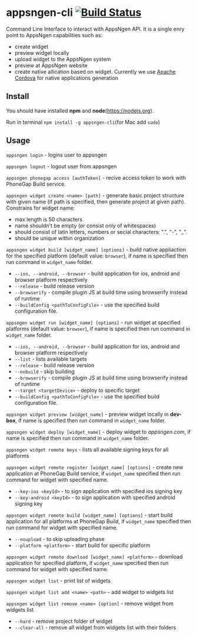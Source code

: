 # appsngen-cli [![Build Status](https://travis-ci.org/appsngen/appsngen-cli.svg?branch=master)](https://travis-ci.org/appsngen/appsngen-cli)
Command Line Interface to interact with AppsNgen API. It is a single enry point to AppsNgen capabilities such as:
* create widget
* preview widget locally
* upload widget to the AppsNgen system
* preview at AppsNgen website
* create native allication based on widget. Currently we use [Apache Cordova](https://cordova.apache.org/) for native applications generation

## Install

You should have installed **npm** and **node**(https://nodejs.org).

Run in terminal `npm install -g appsngen-cli`(for Mac add `sudo`)

## Usage

`appsngen login` - logins user to appsngen

`appsngen logout` - logout user from appsngen

`appsngen phonegap access [authToken]` - recive access token to work with PhoneGap Build service.

`appsngen widget create <name> [path]` - generate basic project structure with given name (if path is specified, then generate project at given path). 
Constrains for widget name: 
* max length is 50 characters
* name shouldn't be empty (or consist only of whitespaces)
* should consist of latin letters, numbers or secial characters: ".", "-", "_".
* should be unique within organization

`appsngen widget build [widget_name] [options]` - build native appliaction for the specified platform (default value: `browser`), if name is specified then run command in `widget_name` folder. 
 * `--ios, --android, --browser` - build application for ios, android and browser platform respectively
 * `--release` - build release version
 * `--browserify` - compile plugin JS at build time using browserify instead of runtime
 * `--buildConfig <pathToConfigFile>` - use the specified build configuration file.
  
`appsngen widget run [widget_name] [options]` - run widget at specified platforms (default value: `browser`), if name is specified then run command in `widget_name` folder. 
 * `--ios, --android, --browser` - build application for ios, android and browser platform respectively
 * `--list` - lists available targets
 * `--release` - build release version
 * `--nobuild` - skip building
 * `--browserify` - compile plugin JS at build time using browserify instead of runtime
 * `--target <targetDevice>` - deploy to specific target
 * `--buildConfig <pathToConfigFile>` - use the specified build configuration file.

`appsngen widget preview [widget_name]` - preview widget locally in **dev-box**, if name is specified then run command in `widget_name` folder. 

`appsngen widget deploy [widget_name]` - deploy widget to *appsngen.com*, if name is specified then run command in `widget_name` folder. 

`appsngen widget remote keys` - lists all available signing keys for all platforms

`appsngen widget remote register [widget_name] [options]` - create new application at PhoneGap Build service, if `widget_name` specified then run command for widget with specified name.
* `--key-ios <keyId>` - to sign application with specified ios signing key
* `--key-android <keyId>` - to sign application with specified android signing key
 
`appsngen widget remote build [widget_name] [options]` - start build application for all platforms at PhoneGap Build, if `widget_name` specified then run command for widget with specified name.
* `--noupload` - to skip uploading phase
* `--platform <platform>` - start build for specific platform

`appsngen widget remote download [widget_name] <platform>` - download application for specified platform, if `widget_name` specified then run command for widget with specified name.

`appsngen widget list` - print list of widgets

`appsngen widget list add <name> <path>` - add widget to widgets list

`appsngen widget list remove <name> [option]` - remove widget from widgets list
  * `--hard` - remove project folder of widget
  * `--clear-all` - remove all widget from widgets list with their folders
